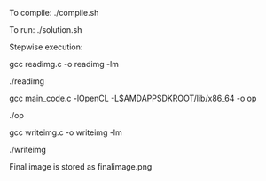 To compile:
./compile.sh

To run:
./solution.sh


Stepwise execution:

gcc readimg.c -o readimg -lm

./readimg

gcc main_code.c -lOpenCL -L$AMDAPPSDKROOT/lib/x86_64 -o op

./op

gcc writeimg.c -o writeimg -lm

./writeimg


Final image is stored as finalimage.png
